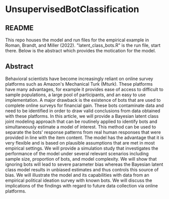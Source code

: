 # UnsupervisedBotClassification

## README
This repo houses the model and run files for the empirical example in Roman, Brandt, and Miller (2022). "latent_class_bots.R" is the run file, start there. Below is the abstract which provides the motication for the model.

## Abstract
Behavioral scientists have become increasingly reliant on online survey platforms such as Amazon's Mechanical Turk (Mturk). These platforms have many advantages, for example it provides ease of access to difficult to sample populations, a large pool of participants, and an easy to use implementation. A major drawback is the existence of bots that are used to complete online surveys for financial gain. These bots contaminate data and need to be identified in order to draw valid conclusions from data obtained with these platforms. In this article, we will provide a Bayesian latent class joint modeling approach that can be routinely applied to identify bots and simultaneously estimate a model of interest. This method can be used to separate the bots' response patterns from real human responses that were provided in line with the item content. The model has the advantage that it is very flexible and is based on plausible assumptions that are met in most empirical settings. We will provide a simulation study that investigates the performance of the model under several relevant scenarios including sample size, proportion of bots, and model complexity. We will show that ignoring bots will lead to severe parameter bias whereas the Bayesian latent class model results in unbiased estimates and thus controls this source of bias. We will illustrate the model and its capabilities with data from an empirical political ideation survey with known bots. We will discuss the implications of the findings with regard to future data collection via online platforms.
